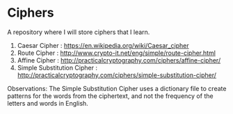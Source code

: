 # Ciphers
A repository where I will store ciphers that I learn.

1. Caesar Cipher : https://en.wikipedia.org/wiki/Caesar_cipher
2. Route Cipher : http://www.crypto-it.net/eng/simple/route-cipher.html
3. Affine Cipher : http://practicalcryptography.com/ciphers/affine-cipher/
4. Simple Substitution Cipher : http://practicalcryptography.com/ciphers/simple-substitution-cipher/

Observations:
The Simple Substitution Cipher uses a dictionary file to create patterns for the words from the ciphertext, and not the frequency of the letters and words in English.
